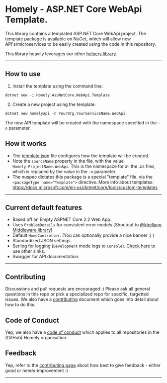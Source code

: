 # Homely - ASP.NET Core WebApi Template.
This library contains a templated ASP.NET Core WebApi project. The template package is available on NuGet, which will allow new API's/microservices to be easily created using the code in this repository. 

This library heavily leverages our other [helpers library](https://github.com/Homely/Homely.AspNetCore.Mvc.Helpers).

---
## How to use
1. Install the template using the command line:
```
dotnet new -i Homely.AspNetCore.WebApi.Template
```

2. Create a new project using the template:
```
dotnet new homelyapi -n YourOrg.YourServiceName.WebApi
```

The new API template will be created with the namespace specified in the `-n` parameter. 

## How it works
- The [template.json](.template.config\template.json) file configures how the template will be created.
- Note the `sourceName` property in the file, with the value `Homely.ProjectName.WebApi`. This is the namespace for all the .cs files, which is replaced by the value in the `-n` parameter.
- The nuspec dictates this package is a special "template" file, via the `<packageType name="Template">` directive.
More info about templates: https://docs.microsoft.com/en-us/dotnet/core/tools/custom-templates
---

## Current default features
- Based off an Empty ASPNET Core 2.2 Web App.
- Uses `ProblemDetails` for consistent error models [Shoutout to [@khellang Middleware library](https://github.com/khellang/Middleware)]
- Default `HomeController`. (You can optionally provide a nice banner :)  )
- Standardized JSON settings.
- Serilog for logging (`Development` mode logs to `Console`). [Check here](https://github.com/serilog/serilog/wiki/Provided-Sinks) to use other sinks.
- Swagger for API documentation.
---

## Contributing

Discussions and pull requests are encouraged :) Please ask all general questions in this repo or pick a specialized repo for specific, targetted issues. We also have a [contributing](https://github.com/Homely/Homely/blob/master/CONTRIBUTING.md) document which goes into detail about how to do this.

## Code of Conduct
Yep, we also have a [code of conduct](https://github.com/Homely/Homely/blob/master/CODE_OF_CONDUCT.md) which applies to all repositories in the (GitHub) Homely organisation.

## Feedback
Yep, refer to the [contributing page](https://github.com/Homely/Homely/blob/master/CONTRIBUTING.md) about how best to give feedback - either good or needs-improvement :)

---
